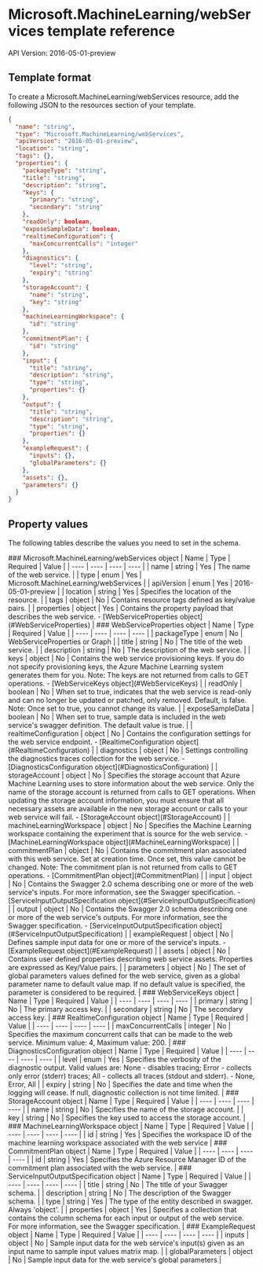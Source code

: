 # Microsoft.MachineLearning/webServices template reference
API Version: 2016-05-01-preview
## Template format

To create a Microsoft.MachineLearning/webServices resource, add the following JSON to the resources section of your template.

```json
{
  "name": "string",
  "type": "Microsoft.MachineLearning/webServices",
  "apiVersion": "2016-05-01-preview",
  "location": "string",
  "tags": {},
  "properties": {
    "packageType": "string",
    "title": "string",
    "description": "string",
    "keys": {
      "primary": "string",
      "secondary": "string"
    },
    "readOnly": boolean,
    "exposeSampleData": boolean,
    "realtimeConfiguration": {
      "maxConcurrentCalls": "integer"
    },
    "diagnostics": {
      "level": "string",
      "expiry": "string"
    },
    "storageAccount": {
      "name": "string",
      "key": "string"
    },
    "machineLearningWorkspace": {
      "id": "string"
    },
    "commitmentPlan": {
      "id": "string"
    },
    "input": {
      "title": "string",
      "description": "string",
      "type": "string",
      "properties": {}
    },
    "output": {
      "title": "string",
      "description": "string",
      "type": "string",
      "properties": {}
    },
    "exampleRequest": {
      "inputs": {},
      "globalParameters": {}
    },
    "assets": {},
    "parameters": {}
  }
}
```
## Property values

The following tables describe the values you need to set in the schema.

<a id="Microsoft.MachineLearning/webServices" />
### Microsoft.MachineLearning/webServices object
|  Name | Type | Required | Value |
|  ---- | ---- | ---- | ---- |
|  name | string | Yes | The name of the web service. |
|  type | enum | Yes | Microsoft.MachineLearning/webServices |
|  apiVersion | enum | Yes | 2016-05-01-preview |
|  location | string | Yes | Specifies the location of the resource. |
|  tags | object | No | Contains resource tags defined as key/value pairs. |
|  properties | object | Yes | Contains the property payload that describes the web service. - [WebServiceProperties object](#WebServiceProperties) |


<a id="WebServiceProperties" />
### WebServiceProperties object
|  Name | Type | Required | Value |
|  ---- | ---- | ---- | ---- |
|  packageType | enum | No | WebServiceProperties or Graph |
|  title | string | No | The title of the web service. |
|  description | string | No | The description of the web service. |
|  keys | object | No | Contains the web service provisioning keys. If you do not specify provisioning keys, the Azure Machine Learning system generates them for you. Note: The keys are not returned from calls to GET operations. - [WebServiceKeys object](#WebServiceKeys) |
|  readOnly | boolean | No | When set to true, indicates that the web service is read-only and can no longer be updated or patched, only removed. Default, is false. Note: Once set to true, you cannot change its value. |
|  exposeSampleData | boolean | No | When set to true, sample data is included in the web service's swagger definition. The default value is true. |
|  realtimeConfiguration | object | No | Contains the configuration settings for the web service endpoint. - [RealtimeConfiguration object](#RealtimeConfiguration) |
|  diagnostics | object | No | Settings controlling the diagnostics traces collection for the web service. - [DiagnosticsConfiguration object](#DiagnosticsConfiguration) |
|  storageAccount | object | No | Specifies the storage account that Azure Machine Learning uses to store information about the web service. Only the name of the storage account is returned from calls to GET operations. When updating the storage account information, you must ensure that all necessary assets are available in the new storage account or calls to your web service will fail. - [StorageAccount object](#StorageAccount) |
|  machineLearningWorkspace | object | No | Specifies the Machine Learning workspace containing the experiment that is source for the web service. - [MachineLearningWorkspace object](#MachineLearningWorkspace) |
|  commitmentPlan | object | No | Contains the commitment plan associated with this web service. Set at creation time. Once set, this value cannot be changed. Note: The commitment plan is not returned from calls to GET operations. - [CommitmentPlan object](#CommitmentPlan) |
|  input | object | No | Contains the Swagger 2.0 schema describing one or more of the web service's inputs. For more information, see the Swagger specification. - [ServiceInputOutputSpecification object](#ServiceInputOutputSpecification) |
|  output | object | No | Contains the Swagger 2.0 schema describing one or more of the web service's outputs. For more information, see the Swagger specification. - [ServiceInputOutputSpecification object](#ServiceInputOutputSpecification) |
|  exampleRequest | object | No | Defines sample input data for one or more of the service's inputs. - [ExampleRequest object](#ExampleRequest) |
|  assets | object | No | Contains user defined properties describing web service assets. Properties are expressed as Key/Value pairs. |
|  parameters | object | No | The set of global parameters values defined for the web service, given as a global parameter name to default value map. If no default value is specified, the parameter is considered to be required. |


<a id="WebServiceKeys" />
### WebServiceKeys object
|  Name | Type | Required | Value |
|  ---- | ---- | ---- | ---- |
|  primary | string | No | The primary access key. |
|  secondary | string | No | The secondary access key. |


<a id="RealtimeConfiguration" />
### RealtimeConfiguration object
|  Name | Type | Required | Value |
|  ---- | ---- | ---- | ---- |
|  maxConcurrentCalls | integer | No | Specifies the maximum concurrent calls that can be made to the web service. Minimum value: 4, Maximum value: 200. |


<a id="DiagnosticsConfiguration" />
### DiagnosticsConfiguration object
|  Name | Type | Required | Value |
|  ---- | ---- | ---- | ---- |
|  level | enum | Yes | Specifies the verbosity of the diagnostic output. Valid values are: None - disables tracing; Error - collects only error (stderr) traces; All - collects all traces (stdout and stderr). - None, Error, All |
|  expiry | string | No | Specifies the date and time when the logging will cease. If null, diagnostic collection is not time limited. |


<a id="StorageAccount" />
### StorageAccount object
|  Name | Type | Required | Value |
|  ---- | ---- | ---- | ---- |
|  name | string | No | Specifies the name of the storage account. |
|  key | string | No | Specifies the key used to access the storage account. |


<a id="MachineLearningWorkspace" />
### MachineLearningWorkspace object
|  Name | Type | Required | Value |
|  ---- | ---- | ---- | ---- |
|  id | string | Yes | Specifies the workspace ID of the machine learning workspace associated with the web service |


<a id="CommitmentPlan" />
### CommitmentPlan object
|  Name | Type | Required | Value |
|  ---- | ---- | ---- | ---- |
|  id | string | Yes | Specifies the Azure Resource Manager ID of the commitment plan associated with the web service. |


<a id="ServiceInputOutputSpecification" />
### ServiceInputOutputSpecification object
|  Name | Type | Required | Value |
|  ---- | ---- | ---- | ---- |
|  title | string | No | The title of your Swagger schema. |
|  description | string | No | The description of the Swagger schema. |
|  type | string | Yes | The type of the entity described in swagger. Always 'object'. |
|  properties | object | Yes | Specifies a collection that contains the column schema for each input or output of the web service. For more information, see the Swagger specification. |


<a id="ExampleRequest" />
### ExampleRequest object
|  Name | Type | Required | Value |
|  ---- | ---- | ---- | ---- |
|  inputs | object | No | Sample input data for the web service's input(s) given as an input name to sample input values matrix map. |
|  globalParameters | object | No | Sample input data for the web service's global parameters |


